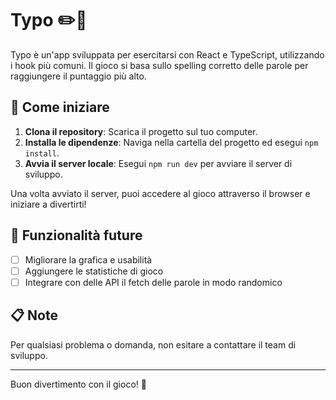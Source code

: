 # Typo ✏️🤲

Typo è un'app sviluppata per esercitarsi con React e TypeScript, utilizzando i hook più comuni. Il gioco si basa sullo spelling corretto delle parole per raggiungere il puntaggio più alto.

## 🏁 Come iniziare

1. **Clona il repository**: Scarica il progetto sul tuo computer.
2. **Installa le dipendenze**: Naviga nella cartella del progetto ed esegui `npm install`.
3. **Avvia il server locale**: Esegui `npm run dev` per avviare il server di sviluppo.

Una volta avviato il server, puoi accedere al gioco attraverso il browser e iniziare a divertirti!

## 🔧 Funzionalità future

- [ ] Migliorare la grafica e usabilità
- [ ] Aggiungere le statistiche di gioco
- [ ] Integrare con delle API il fetch delle parole in modo randomico

## 📋 Note

Per qualsiasi problema o domanda, non esitare a contattare il team di sviluppo.

---

Buon divertimento con il gioco! 🎉
